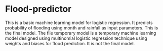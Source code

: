 # Flood-predictor
This is a basic machine learning model for logistic regression. It predicts probability of flooding using month and rainfall as input parameters. This is the final model.
The file temporary model is a temporary machine learning model designed using multinomial logistic regression technique using weights and biases for flood prediction. It is not the final model.
